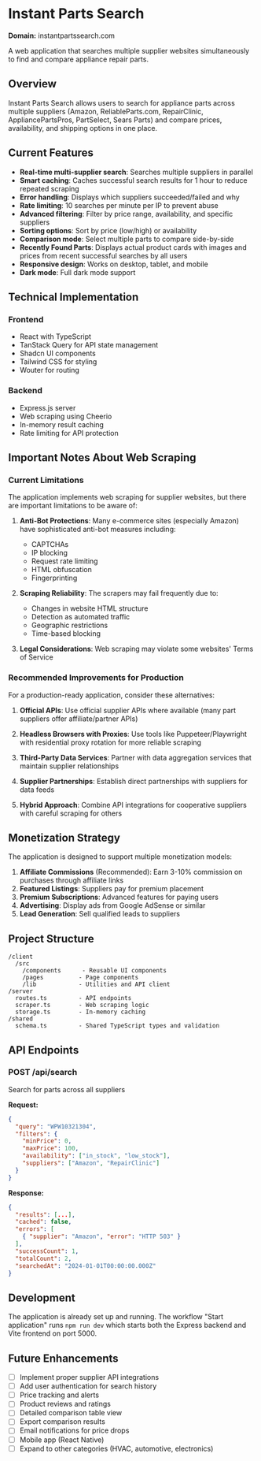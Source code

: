 # Instant Parts Search

**Domain:** instantpartssearch.com

A web application that searches multiple supplier websites simultaneously to find and compare appliance repair parts.

## Overview

Instant Parts Search allows users to search for appliance parts across multiple suppliers (Amazon, ReliableParts.com, RepairClinic, AppliancePartsPros, PartSelect, Sears Parts) and compare prices, availability, and shipping options in one place.

## Current Features

- **Real-time multi-supplier search**: Searches multiple suppliers in parallel
- **Smart caching**: Caches successful search results for 1 hour to reduce repeated scraping
- **Error handling**: Displays which suppliers succeeded/failed and why
- **Rate limiting**: 10 searches per minute per IP to prevent abuse
- **Advanced filtering**: Filter by price range, availability, and specific suppliers
- **Sorting options**: Sort by price (low/high) or availability
- **Comparison mode**: Select multiple parts to compare side-by-side
- **Recently Found Parts**: Displays actual product cards with images and prices from recent successful searches by all users
- **Responsive design**: Works on desktop, tablet, and mobile
- **Dark mode**: Full dark mode support

## Technical Implementation

### Frontend
- React with TypeScript
- TanStack Query for API state management
- Shadcn UI components
- Tailwind CSS for styling
- Wouter for routing

### Backend
- Express.js server
- Web scraping using Cheerio
- In-memory result caching
- Rate limiting for API protection

## Important Notes About Web Scraping

### Current Limitations

The application implements web scraping for supplier websites, but there are important limitations to be aware of:

1. **Anti-Bot Protections**: Many e-commerce sites (especially Amazon) have sophisticated anti-bot measures including:
   - CAPTCHAs
   - IP blocking
   - Request rate limiting
   - HTML obfuscation
   - Fingerprinting

2. **Scraping Reliability**: The scrapers may fail frequently due to:
   - Changes in website HTML structure
   - Detection as automated traffic
   - Geographic restrictions
   - Time-based blocking

3. **Legal Considerations**: Web scraping may violate some websites' Terms of Service

### Recommended Improvements for Production

For a production-ready application, consider these alternatives:

1. **Official APIs**: Use official supplier APIs where available (many part suppliers offer affiliate/partner APIs)

2. **Headless Browsers with Proxies**: Use tools like Puppeteer/Playwright with residential proxy rotation for more reliable scraping

3. **Third-Party Data Services**: Partner with data aggregation services that maintain supplier relationships

4. **Supplier Partnerships**: Establish direct partnerships with suppliers for data feeds

5. **Hybrid Approach**: Combine API integrations for cooperative suppliers with careful scraping for others

## Monetization Strategy

The application is designed to support multiple monetization models:

1. **Affiliate Commissions** (Recommended): Earn 3-10% commission on purchases through affiliate links
2. **Featured Listings**: Suppliers pay for premium placement
3. **Premium Subscriptions**: Advanced features for paying users
4. **Advertising**: Display ads from Google AdSense or similar
5. **Lead Generation**: Sell qualified leads to suppliers

## Project Structure

```
/client
  /src
    /components      - Reusable UI components
    /pages          - Page components
    /lib            - Utilities and API client
/server
  routes.ts         - API endpoints
  scraper.ts        - Web scraping logic
  storage.ts        - In-memory caching
/shared
  schema.ts         - Shared TypeScript types and validation
```

## API Endpoints

### POST /api/search
Search for parts across all suppliers

**Request:**
```json
{
  "query": "WPW10321304",
  "filters": {
    "minPrice": 0,
    "maxPrice": 100,
    "availability": ["in_stock", "low_stock"],
    "suppliers": ["Amazon", "RepairClinic"]
  }
}
```

**Response:**
```json
{
  "results": [...],
  "cached": false,
  "errors": [
    { "supplier": "Amazon", "error": "HTTP 503" }
  ],
  "successCount": 1,
  "totalCount": 2,
  "searchedAt": "2024-01-01T00:00:00.000Z"
}
```

## Development

The application is already set up and running. The workflow "Start application" runs `npm run dev` which starts both the Express backend and Vite frontend on port 5000.

## Future Enhancements

- [ ] Implement proper supplier API integrations
- [ ] Add user authentication for search history
- [ ] Price tracking and alerts
- [ ] Product reviews and ratings
- [ ] Detailed comparison table view
- [ ] Export comparison results
- [ ] Email notifications for price drops
- [ ] Mobile app (React Native)
- [ ] Expand to other categories (HVAC, automotive, electronics)
